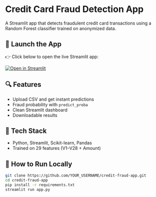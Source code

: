 # Credit Card Fraud Detection App

A Streamlit app that detects fraudulent credit card transactions using a Random Forest classifier trained on anonymized data.

## 🚀 Launch the App

👉 Click below to open the live Streamlit app:

[![Open in Streamlit](https://static.streamlit.io/badges/streamlit_badge_black_white.svg)](https://credit-fraud-app-qjfbpmv8f7gnuskaz5fet2.streamlit.app/)


## 🔍 Features
- Upload CSV and get instant predictions
- Fraud probability with `predict_proba`
- Clean Streamlit dashboard
- Downloadable results

## 🧠 Tech Stack
- Python, Streamlit, Scikit-learn, Pandas
- Trained on 29 features (V1–V28 + Amount)

## 🚀 How to Run Locally

```bash
git clone https://github.com/YOUR_USERNAME/credit-fraud-app.git
cd credit-fraud-app
pip install -r requirements.txt
streamlit run app.py
